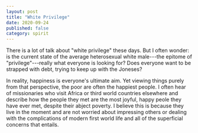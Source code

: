 ```yaml
---
layout: post
title: "White Privilege"
date: 2020-09-24
published: false
category: spirit
---
```


There is a lot of talk about "white privilege" these days. But I often wonder: is the current state of the average heterosexual white male---the epitome of "privilege"---really what everyone is looking for? Does everyone want to be strapped with debt, trying to keep up with the Joneses?

In reality, happiness is everyone's ultimate aim. Yet viewing things purely from that perspective, the poor are often the happiest people. I often hear of missionaries who visit Africa or third world countries elsewhere and describe how the people they met are the most joyful, happy peole they have ever met, despite their abject poverty. I believe this is because they live in the moment and are not worried about impressing others or dealing with the complications of modern first world life and all of the superficial concerns that entails.
